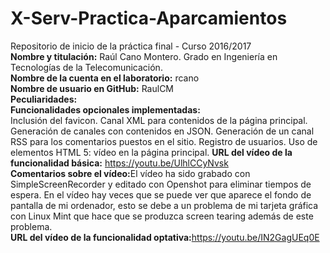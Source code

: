 # X-Serv-Practica-Aparcamientos
Repositorio de inicio de la práctica final - Curso 2016/2017<br>
<b>Nombre y titulación:</b> Raúl Cano Montero. Grado en Ingeniería en Tecnologías de la Telecomunicación.<br>
<b>Nombre de la cuenta en el laboratorio:</b> rcano<br>
<b>Nombre de usuario en GitHub:</b> RaulCM<br>
<b>Peculiaridades:</b><br>
<b>Funcionalidades opcionales implementadas:</b><br>
Inclusión del favicon.
Canal XML para contenidos de la página principal.
Generación de canales con contenidos en JSON.
Generación de un canal RSS para los comentarios puestos en el sitio.
Registro de usuarios.
Uso de elementos HTML 5: vídeo en la página principal.
<b>URL del vídeo de la funcionalidad básica:</b> https://youtu.be/UlhlCCyNvsk<br>
<b>Comentarios sobre el vídeo:</b>El vídeo ha sido grabado con SimpleScreenRecorder y editado con Openshot para eliminar tiempos de espera.
En el vídeo hay veces que se puede ver que aparece el fondo de pantalla de mi ordenador, esto se debe a un problema de mi tarjeta gráfica con Linux Mint que hace que se produzca screen tearing además de este problema.<br>
<b>URL del vídeo de la funcionalidad optativa:</b>https://youtu.be/IN2GagUEq0E<br>
